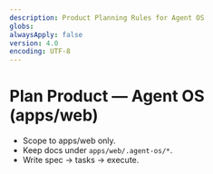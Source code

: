 ```yaml
---
description: Product Planning Rules for Agent OS
globs:
alwaysApply: false
version: 4.0
encoding: UTF-8
---
```


# Plan Product — Agent OS (apps/web)

- Scope to apps/web only.
- Keep docs under `apps/web/.agent-os/*`.
- Write spec → tasks → execute.
